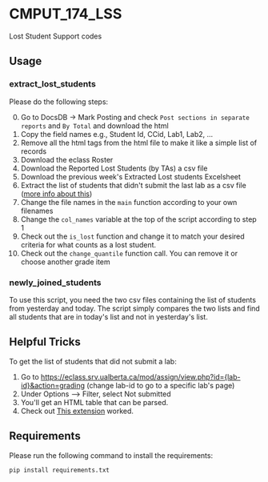 # CMPUT_174_LSS
Lost Student Support codes

## Usage

### extract_lost_students
Please do the following steps:

0. Go to DocsDB -> Mark Posting and check `Post sections in separate reports` and `By Total` and download the html
1. Copy the field names e.g., Student Id, CCid, Lab1, Lab2, ...
2. Remove all the html tags from the html file to make it like a simple list of records 
3. Download the eclass Roster
4. Download the Reported Lost Students (by TAs) a csv file
5. Download the previous week's Extracted Lost students Excelsheet
6. Extract the list of students that didn't submit the last lab as a csv file ([more info about this](#helpful-tricks))
7. Change the file names in the `main` function according to your own filenames 
8. Change the `col_names` variable at the top of the script according to step 1
9. Check out the `is_lost` function and change it to match your desired criteria for what counts as a lost student.
10. Check out the `change_quantile` function call. You can remove it or choose another grade item 

### newly_joined_students
To use this script, you need the two csv files containing the list of students from yesterday and today.
The script simply compares the two lists and find all students that are in today's list and
not in yesterday's list.

## Helpful Tricks

To get the list of students that did not submit a lab:

1. Go to https://eclass.srv.ualberta.ca/mod/assign/view.php?id={lab-id}&action=grading (change lab-id to go to a specific lab's page)
2. Under Options --> Filter, select Not submitted
3. You'll get an HTML table that can be parsed. 
4. Check out [This extension](https://chrome.google.com/webstore/detail/table-capture/iebpjdmgckacbodjpijphcplhebcmeop) worked. 

## Requirements

Please run the following command to install the requirements:
```
pip install requirements.txt
```
